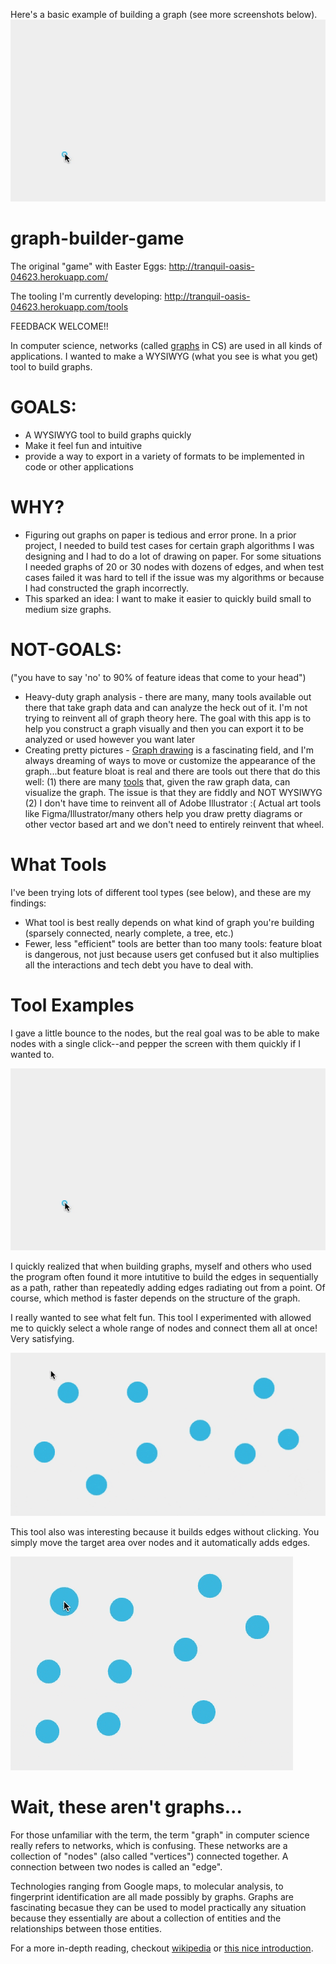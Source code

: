 Here's a basic example of building a graph (see more screenshots below).
![Basic use tool](screenshots/basic-use-4.gif)

# graph-builder-game

The original "game" with Easter Eggs: http://tranquil-oasis-04623.herokuapp.com/

The tooling I'm currently developing: http://tranquil-oasis-04623.herokuapp.com/tools

FEEDBACK WELCOME!!

In computer science, networks (called [graphs](https://en.wikipedia.org/wiki/Graph_theory) in CS) are used in all kinds of applications. I wanted to make a WYSIWYG (what you see is what you get) tool to build graphs. 
# GOALS:
* A WYSIWYG tool to build graphs quickly
* Make it feel fun and intuitive
* provide a way to export in a variety of formats to be implemented in code or other applications
# WHY?
* Figuring out graphs on paper is tedious and error prone. In a prior project, I needed to build test cases for certain graph algorithms I was designing and I had to do a lot of drawing on paper. For some situations I needed graphs of 20 or 30 nodes with dozens of edges, and when test cases failed it was hard to tell if the issue was my algorithms or because I had constructed the graph incorrectly.
* This sparked an idea: I want to make it easier to quickly build small to medium size graphs.

# NOT-GOALS:
 ("you have to say 'no' to 90% of feature ideas that come to your head")
* Heavy-duty graph analysis - there are many, many tools available out there that take graph data and can analyze the heck out of it. I'm not trying to reinvent all of graph theory here. The goal with this app is to help you construct a graph visually and then you can export it to be analyzed or used however you want later
* Creating pretty pictures - [Graph drawing](https://en.wikipedia.org/wiki/Graph_drawing) is a fascinating field, and I'm always dreaming of ways to move or customize the appearance of the graph...but feature bloat is real and there are tools out there that do this well: (1) there are many [tools](https://neo4j.com/developer/tools-graph-visualization/) that, given the raw graph data, can visualize the graph. The issue is that they are fiddly and NOT WYSIWYG (2) I don't have time to reinvent all of Adobe Illustrator :( Actual art tools like Figma/Illustrator/many others help you draw pretty diagrams or other vector based art and we don't need to entirely reinvent that wheel. 

# What Tools
I've been trying lots of different tool types (see below), and these are my findings:
* What tool is best really depends on what kind of graph you're building (sparsely connected, nearly complete, a tree, etc.)
* Fewer, less "efficient" tools are better than too many tools: feature bloat is dangerous, not just because users get confused but it also multiplies all the interactions and tech debt you have to deal with.

# Tool Examples
I gave a little bounce to the nodes, but the real goal was to be able to make nodes with a single click--and pepper the screen with them quickly if I wanted to.

![Basic use tool](screenshots/basic-use-4.gif)

I quickly realized that when building graphs, myself and others who used the program often found it more intutitive to build the edges in sequentially as a path, rather than repeatedly adding edges radiating out from a point. Of course, which method is faster depends on the structure of the graph.

I really wanted to see what felt fun. This tool I experimented with allowed me to quickly select a whole range of nodes and connect them all at once! Very satisfying.

![Complete tool](screenshots/drag-complete-tool-1.gif)

This tool also was interesting because it builds edges without clicking. You simply move the target area over nodes and it automatically adds edges.

![Path tool](screenshots/path-tool-1.gif)

# Wait, these aren't graphs...
For those unfamiliar with the term, the term "graph" in computer science really refers to networks, which is confusing. These networks are a collection of "nodes" (also called "vertices") connected together. A connection between two nodes is called an "edge".

Technologies ranging from Google maps, to molecular analysis, to fingerprint identification are all made possibly by graphs. Graphs are fascinating becasue they can be used to model practically any situation because they essentially are about a collection of entities and the relationships between those entities.

For a more in-depth reading, checkout [wikipedia](https://en.wikipedia.org/wiki/Graph_theory) or [this nice introduction](https://medium.com/basecs/a-gentle-introduction-to-graph-theory-77969829ead8). 
